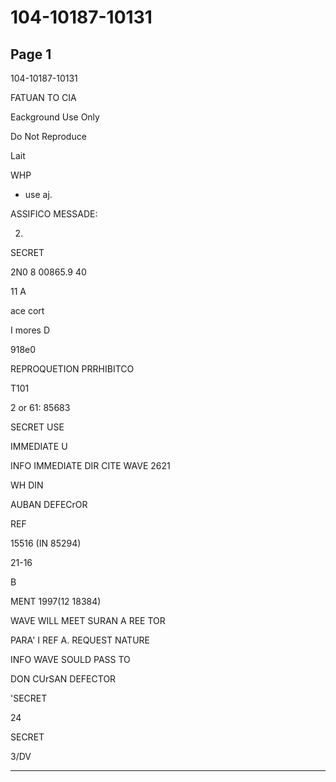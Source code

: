 # 104-10187-10131

## Page 1

104-10187-10131

FATUAN TO CIA

Eackground Use Only

Do Not Reproduce

Lait

WHP

* use aj.

ASSIFICO MESSADE:

2.

SECRET

2N0 8 00865.9 40

11 A

ace cort

I mores D

918e0

REPROQUETION PRRHIBITCO

T101

2 or 61: 85683

SECRET USE

IMMEDIATE U

INFO IMMEDIATE DIR CITE WAVE 2621

WH DIN

AUBAN DEFECrOR

REF

15516 (IN 85294)

21-16

B

MENT 1997(12 18384)

WAVE WILL MEET SURAN A REE TOR

PARA' I REF A. REQUEST NATURE

INFO WAVE SOULD PASS TO

DON CUrSAN DEFECTOR

'SECRET

24

SECRET

3/DV

---

